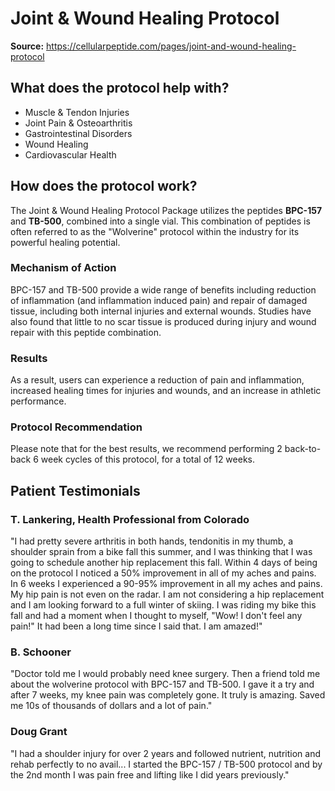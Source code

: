 # Joint & Wound Healing Protocol

**Source:** https://cellularpeptide.com/pages/joint-and-wound-healing-protocol

## What does the protocol help with?

- Muscle & Tendon Injuries
- Joint Pain & Osteoarthritis
- Gastrointestinal Disorders
- Wound Healing
- Cardiovascular Health

## How does the protocol work?

The Joint & Wound Healing Protocol Package utilizes the peptides **BPC-157** and **TB-500**, combined into a single vial. This combination of peptides is often referred to as the "Wolverine" protocol within the industry for its powerful healing potential.

### Mechanism of Action
BPC-157 and TB-500 provide a wide range of benefits including reduction of inflammation (and inflammation induced pain) and repair of damaged tissue, including both internal injuries and external wounds. Studies have also found that little to no scar tissue is produced during injury and wound repair with this peptide combination.

### Results
As a result, users can experience a reduction of pain and inflammation, increased healing times for injuries and wounds, and an increase in athletic performance.

### Protocol Recommendation
Please note that for the best results, we recommend performing 2 back-to-back 6 week cycles of this protocol, for a total of 12 weeks.

## Patient Testimonials

### T. Lankering, Health Professional from Colorado
"I had pretty severe arthritis in both hands, tendonitis in my thumb, a shoulder sprain from a bike fall this summer, and I was thinking that I was going to schedule another hip replacement this fall. Within 4 days of being on the protocol I noticed a 50% improvement in all of my aches and pains. In 6 weeks I experienced a 90-95% improvement in all my aches and pains. My hip pain is not even on the radar. I am not considering a hip replacement and I am looking forward to a full winter of skiing. I was riding my bike this fall and had a moment when I thought to myself, "Wow! I don't feel any pain!" It had been a long time since I said that. I am amazed!"

### B. Schooner
"Doctor told me I would probably need knee surgery. Then a friend told me about the wolverine protocol with BPC-157 and TB-500. I gave it a try and after 7 weeks, my knee pain was completely gone. It truly is amazing. Saved me 10s of thousands of dollars and a lot of pain."

### Doug Grant
"I had a shoulder injury for over 2 years and followed nutrient, nutrition and rehab perfectly to no avail... I started the BPC-157 / TB-500 protocol and by the 2nd month I was pain free and lifting like I did years previously."
